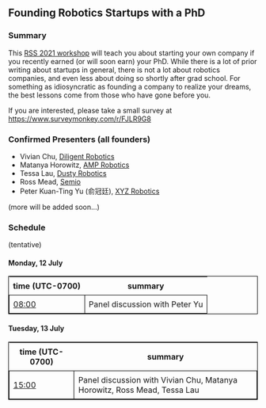 ## Founding Robotics Startups with a PhD

### Summary

This [RSS 2021 workshop](https://roboticsconference.org/) will teach you about starting your own company if you recently earned (or will soon earn) your PhD.
While there is a lot of prior writing about startups in general, there is not a lot about robotics companies, and even less about doing so shortly after grad school.
For something as idiosyncratic as founding a company to realize your dreams, the best lessons come from those who have gone before you.

If you are interested, please take a small survey at <https://www.surveymonkey.com/r/FJLR9G8>


### Confirmed Presenters (all founders)

* Vivian Chu, [Diligent Robotics](https://www.diligentrobots.com/)
* Matanya Horowitz, [AMP Robotics](https://www.amprobotics.com/)
* Tessa Lau, [Dusty Robotics](https://www.dustyrobotics.com/)
* Ross Mead, [Semio](https://semio.ai/)
* Peter Kuan-Ting Yu (俞冠廷), [XYZ Robotics](http://www.xyzrobotics.ai/)

(more will be added soon...)


### Schedule

(tentative)

#### Monday, 12 July

<style type="text/css">
table, td {
  border: 1px solid black;
}
table {
  width: 100%;
}
th, td {
  padding: 0.5em;
}
</style>
<table>
<thead><tr><th>time&nbsp;(UTC-0700)</th><th>summary</th></tr></thead>
<tbody>
<tr>
<td><a href="https://time.is/0800_12_Jul_2021_in_Los_Angeles">08:00</a></td>
<td>Panel discussion with Peter Yu</td>
</tr>
</tbody>
</table>


#### Tuesday, 13 July

<table>
<thead><tr><th>time&nbsp;(UTC-0700)</th><th>summary</th></tr></thead>
<tbody>
<tr>
<td><a href="https://time.is/1500_13_Jul_2021_in_Los_Angeles">15:00</a></td>
<td>Panel discussion with Vivian Chu, Matanya Horowitz, Ross Mead, Tessa Lau</td>
</tr>
</tbody>
</table>
